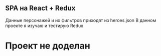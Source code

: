 ## SPA на React + Redux

Данные персонажей и их фильтров приходят из heroes.json 
В данном проекте я изучаю и тестирую Redux

# Проект не доделан
